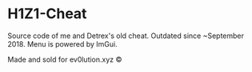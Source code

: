# H1Z1-Cheat
Source code of me and Detrex's old cheat. Outdated since ~September 2018.
Menu is powered by ImGui.

Made and sold for ev0lution.xyz ©️

